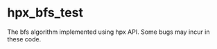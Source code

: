 hpx_bfs_test
============

The bfs algorithm implemented using hpx API. Some bugs may incur in these code.
